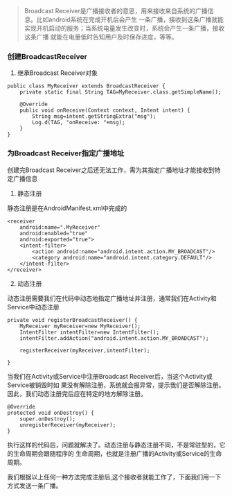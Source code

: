 >Broadcast Receiver是广播接收者的意思，用来接收来自系统的广播信息。比如android系统在完成开机后会产生
一条广播，接收到这条广播就能实现开机启动的服务；当系统电量发生改变时，系统会产生一条广播，接收这条广播
就能在电量低时告知用户及时保存进度，等等。

### 创建BroadcastReceiver
1. 继承Broadcast Receiver对象

```
public class MyReceiver extends BroadcastReceiver {
    private static final String TAG=MyReceiver.class.getSimpleName();

    @Override
    public void onReceive(Context context, Intent intent) {
        String msg=intent.getStringExtra("msg");
        Log.d(TAG, "onReceive: "+msg);
    }
}
```

### 为Broadcast Receiver指定广播地址
创建完Broadcast Receiver之后还无法工作，需为其指定广播地址才能接收到特定广播信息

1. 静态注册

静态注册是在AndroidManifest.xml中完成的

```
<receiver
    android:name=".MyReceiver"
    android:enabled="true"
    android:exported="true">
    <intent-filter>
        <action android:name="android.intent.action.MY_BROADCAST"/>
        <category android:name="android.intent.category.DEFAULT"/>
    </intent-filter>
</receiver>
```

2. 动态注册

动态注册需要我们在代码中动态地指定广播地址并注册，通常我们在Activity和Service中动态注册
```
private void registerBroadcastReceiver() {
    MyReceiver myReceiver=new MyReceiver();
    IntentFilter intentFilter=new IntentFilter();
    intentFilter.addAction("android.intent.action.MY_BROADCAST");

    registerReceiver(myReceiver,intentFilter);

}
```

当我们在Activity或Service中注册Broadcast Receiver后，当这个Activity或Service被销毁时如
果没有解除注册，系统就会报异常，提示我们是否解除注册。因此，我们动态注册完后应在特定的地方解除注册。
```
@Override
protected void onDestroy() {
    super.onDestroy();
    unregisterReceiver(myReceiver);
}
```

执行这样的代码后，问题就解决了。动态注册与静态注册不同，不是常驻型的，它的生命周期会跟随程序的
生命周期，也就是注册广播的Activity或Service的生命周期。

我们根据以上任何一种方法完成注册后,这个接收者就能工作了，下面我们用一下方式发送一条广播。
```

```


